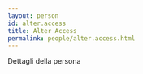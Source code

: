 ```yaml
---
layout: person
id: alter.access
title: Alter Access
permalink: people/alter.access.html
---
```


Dettagli della persona